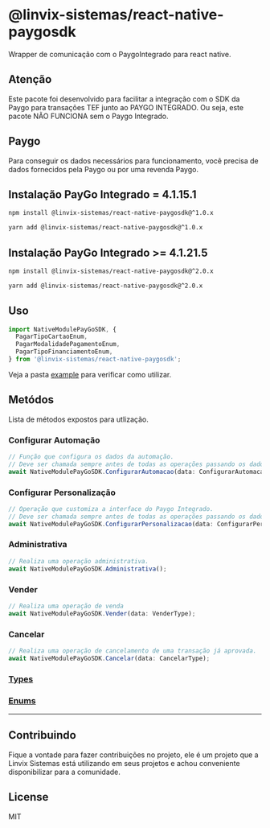 # @linvix-sistemas/react-native-paygosdk
Wrapper de comunicação com o PaygoIntegrado para react native.
## Atenção
Este pacote foi desenvolvido para facilitar a integração com o SDK da Paygo para transações TEF junto ao PAYGO INTEGRADO.
Ou seja, este pacote NÃO FUNCIONA sem o Paygo Integrado.

## Paygo
Para conseguir os dados necessários para funcionamento, você precisa de dados fornecidos pela Paygo ou por uma revenda Paygo.


## Instalação PayGo Integrado = 4.1.15.1

```sh
npm install @linvix-sistemas/react-native-paygosdk@^1.0.x
```

```sh
yarn add @linvix-sistemas/react-native-paygosdk@^1.0.x
```

## Instalação PayGo Integrado >= 4.1.21.5

```sh
npm install @linvix-sistemas/react-native-paygosdk@^2.0.x
```

```sh
yarn add @linvix-sistemas/react-native-paygosdk@^2.0.x
```
## Uso

```js
import NativeModulePayGoSDK, {
  PagarTipoCartaoEnum,
  PagarModalidadePagamentoEnum,
  PagarTipoFinanciamentoEnum,
} from '@linvix-sistemas/react-native-paygosdk';
```

Veja a pasta [example](example/src/App.tsx) para verificar como utilizar.

## Metódos
Lista de métodos expostos para utlização.

### Configurar Automação
```ts
// Função que configura os dados da automação.
// Deve ser chamada sempre antes de todas as operações passando os dados de sua automação.
await NativeModulePayGoSDK.ConfigurarAutomacao(data: ConfigurarAutomacaoType);
```
### Configurar Personalização
```ts
// Operação que customiza a interface do Paygo Integrado.
// Deve ser chamada sempre antes de todas as operações passando os dados para configuração da interface do Paygo Integrado.
await NativeModulePayGoSDK.ConfigurarPersonalizacao(data: ConfigurarPersonalizacaoType);
```
### Administrativa
```ts
// Realiza uma operação administrativa.
await NativeModulePayGoSDK.Administrativa();
```
### Vender
```ts
// Realiza uma operação de venda
await NativeModulePayGoSDK.Vender(data: VenderType);
```
### Cancelar
```ts
// Realiza uma operação de cancelamento de uma transação já aprovada.
await NativeModulePayGoSDK.Cancelar(data: CancelarType);
```

### [Types](src/types/paygosdk-types.ts)
### [Enums](src/enums/paygosdk-enum.ts)
---
## Contribuindo
Fique a vontade para fazer contribuições no projeto, ele é um projeto que a Linvix Sistemas está utilizando em seus projetos e achou conveniente disponibilizar para a comunidade.



## License

MIT

